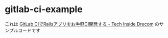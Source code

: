 # gitlab-ci-example

これは [GitLab CIでRailsアプリをお手軽CI開発する - Tech Inside Drecom](https://tech.drecom.co.jp/easy-ci-development-using-gitlab-ci/) のサンプルコードです
